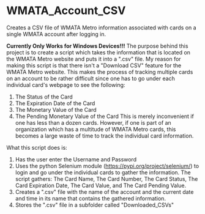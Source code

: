 # WMATA_Account_CSV
Creates a CSV file of WMATA Metro information associated with cards on a single WMATA account after logging in.

**Currently Only Works for Windows Devices!!!**
The purpose behind this project is to create a script which takes the information that is located on the WMATA Metro website and puts it into a ".csv" file.
My reason for making this script is that there isn't a "Download CSV" feature for the WMATA Metro website. This makes the process of tracking multiple cards on an account to be rather difficult since one has to go under each individual card's webpage to see the following:
1. The Status of the Card
2. The Expiration Date of the Card
3. The Monetary Value of the Card
4. The Pending Monetary Value of the Card
This is merely inconvenient if one has less than a dozen cards. However, if one is part of an organization which has a multitude of WMATA Metro cards, this becomes a large waste of time to track the individual card information.

What this script does is:
1. Has the user enter the Username and Password
2. Uses the python Selenium module (https://pypi.org/project/selenium/) to login and go under the individual cards to gather the information. The script gathers: The Card Name, The Card Number, The Card Status, The Card Expiration Date, The Card Value, and The Card Pending Value.
3. Creates a ".csv" file with the name of the account and the current date and time in its name that contains the gathered information.
4. Stores the ".csv" file in a subfolder called "Downloaded_CSVs"
